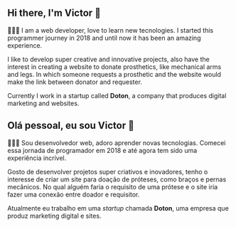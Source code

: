 ## Hi there, I'm Victor 👋

👨🏽‍💻 I am a web developer, love to learn new tecnologies. I started this programmer journey in 2018 and until now it has been an amazing experience.

I like to develop super creative and innovative projects, also have the interest in creating a website to donate prosthetics, like mechanical arms and legs. In which someone requests a prosthetic and the website would make the link between donator and requester.

Currently I work in a startup called **Doton**, a company that produces digital marketing and websites.

## Olá pessoal, eu sou Victor 👋

👨🏽‍💻 Sou desenvolvedor web, adoro aprender novas tecnologias. Comecei essa jornada de programador em 2018 e até agora tem sido uma experiência incrível.

Gosto de desenvolver projetos super criativos e inovadores, tenho o interesse de criar um site para doação de próteses, como braços e pernas mecânicos. No qual alguém faria o requisito de uma prótese e o site iria fazer uma conexão entre doador e requisitor.

Atualmente eu trabalho em uma *startup* chamada **Doton**, uma empresa que produz marketing digital e sites.
